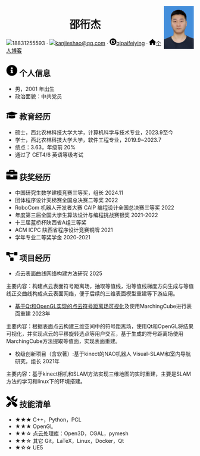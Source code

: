 <div style="display: flex; justify-content: space-between; align-items: center;">
  <!-- 左侧部分 -->
  <div style="flex: 1; display: flex; flex-direction: column; justify-content: center; align-items: center;">
    <h1>邵衎杰</h1>
    <div>
      <span><img src="assets/phone-solid.svg" width="18px">18831255593</span> ·
      <span><img src="assets/envelope-solid.svg" width="18px"><a href="mailto:kanjieshao@qq.com">kanjieshao@qq.com</a></span> ·
      <span><img src="assets/gitee-svgrepo-com.svg" width="18px"><a href="https://gitee.com/qipai-feiying">qipaifeiying</a></span> ·
      <span><img src="assets/house-solid.svg" width="18px"><a href="https://blog.csdn.net/qq_45488453">个人博客</a></span>
    </div>
  </div>
  <!-- 右侧照片 -->
  <div>
    <img src="assets/skj.jpg" width="80px">
  </div>
</div>


 ## <img src="./subResumepic/info-circle-solid.svg" width="30px"> 个人信息 

 - 男，2001 年出生
 - 政治面貌：中共党员

## <img src="./subResumepic/graduation-cap-solid.svg" width="30px"> 教育经历

- 硕士，西北农林科技大学大学，计算机科学与技术专业，2023.9至今
- 学士，西北农林科技大学大学，软件工程专业，2019.9~2023.7
- 绩点：3.63，年级前 20%
- 通过了 CET4/6 英语等级考试

## <img src="./subResumepic/briefcase-solid.svg" width="30px"> 获奖经历

- 中国研究生数学建模竞赛三等奖，组长  2024.11
- 团体程序设计天梯赛全国总决赛二等奖 2022
- RoboCom 机器人开发者大赛 CAIP 编程设计全国总决赛三等奖 2022
- 年度第三届全国大学生算法设计与编程挑战赛银奖  2021-2022
- 十三届蓝桥杯陕西省A组三等奖
- ACM ICPC 陕西省程序设计竞赛铜牌  2021
- 学年专业二等奖学金  2020-2021

## <img src="./subResumepic/project-diagram-solid.svg" width="30px"> 项目经历

- 点云表面曲线网络构建方法研究 2025

主要内容：构建点云表面符号距离场，抽取等值线，沿等值线梯度方向生成与等值线正交曲线构成点云表面网络，便于后续的三维表面模型重建等下游应用。

- [基于Qt和OpenGL实现的点云符号距离场可视化](https://gitee.com/qipai-feiying/graduation-project/tree/master)及使用MarchingCube进行表面重建  2023年

主要内容：根据表面点云构建三维空间中的符号距离场，使用Qt和OpenGL将结果可视化，并实现点云的平移旋转选点等用户交互，基于生成的符号距离场使用MarchingCube方法提取等值面，实现表面重建。

- 校级创新项目（含软著）:基于kinect的NAO机器人 Visual-SLAM和室内导航研究，组长  2021年

主要内容：基于kinect相机和SLAM方法实现三维地图的实时重建，主要是SLAM方法的学习和linux下的环境搭建。

## <img src="./subResumepic/tools-solid.svg" width="30px"> 技能清单

- ★★★ C++，Python，PCL
- ★★★ OpenGL
- ★★☆ 点云处理库：Open3D，CGAL，pymesh
- ★★☆ 其它 Git，LaTeX，Linux，Docker，Qt
- ★☆☆ UE5



<!-- 标签logo <link rel="icon" href="https://qipaifeiying.oss-cn-beijing.aliyuncs.com/%E5%9B%BE%E7%89%87/202409261801708.jpg" type="image/jpg"> 放在html文件title标签后面head标签前面 -->